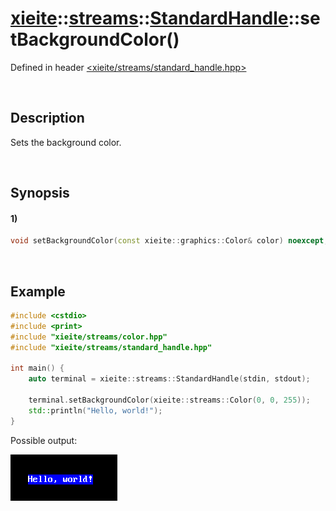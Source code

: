 # [xieite](../../../../../xieite.md)\:\:[streams](../../../../../streams.md)\:\:[StandardHandle](../../../standard_handle.md)\:\:setBackgroundColor\(\)
Defined in header [<xieite/streams/standard_handle.hpp>](../../../../../../include/xieite/streams/standard_handle.hpp)

&nbsp;

## Description
Sets the background color.

&nbsp;

## Synopsis
#### 1)
```cpp
void setBackgroundColor(const xieite::graphics::Color& color) noexcept;
```

&nbsp;

## Example
```cpp
#include <cstdio>
#include <print>
#include "xieite/streams/color.hpp"
#include "xieite/streams/standard_handle.hpp"

int main() {
    auto terminal = xieite::streams::StandardHandle(stdin, stdout);

    terminal.setBackgroundColor(xieite::streams::Color(0, 0, 255));
    std::println("Hello, world!");
}
```
Possible output:

![image](./set_background_color.png)

